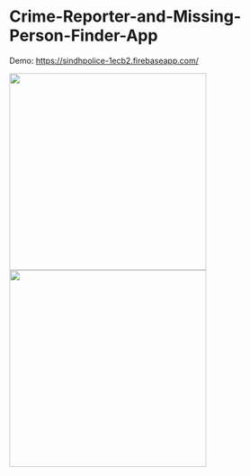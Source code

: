 # Crime-Reporter-and-Missing-Person-Finder-App

Demo:
https://sindhpolice-1ecb2.firebaseapp.com/

<p float="left" >
  <kbd>
    <img src="http://res.cloudinary.com/nazeer/image/upload/v1515666572/crime_report/2.png" width="350"/> 
  </kbd>
  <kbd>
    <img src="http://res.cloudinary.com/nazeer/image/upload/v1515666572/crime_report/3.png" width="350"/>
  </kbd>
</p>


